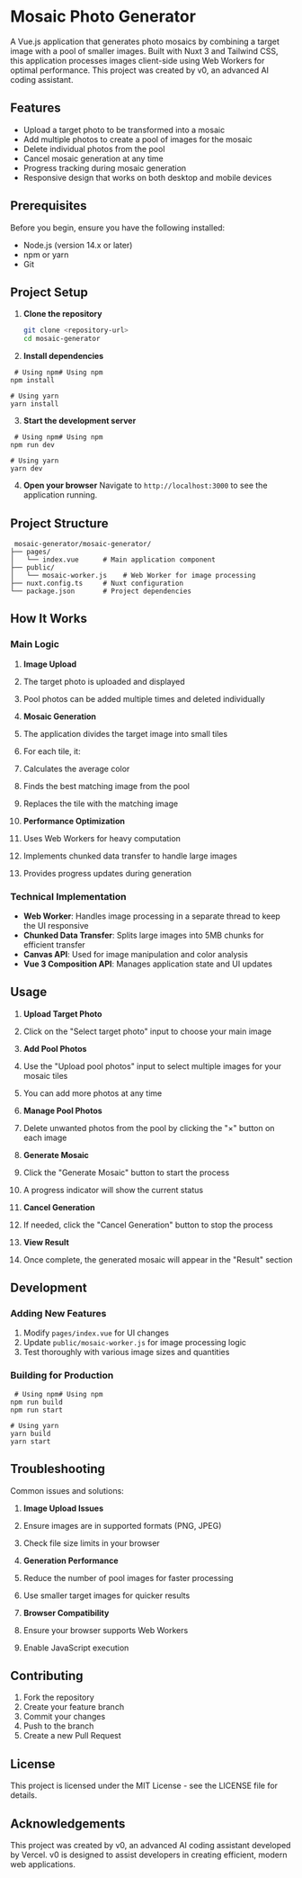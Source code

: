 # Mosaic Photo Generator

A Vue.js application that generates photo mosaics by combining a target image with a pool of smaller images. Built with Nuxt 3 and Tailwind CSS, this application processes images client-side using Web Workers for optimal performance. This project was created by v0, an advanced AI coding assistant.

## Features

- Upload a target photo to be transformed into a mosaic
- Add multiple photos to create a pool of images for the mosaic
- Delete individual photos from the pool
- Cancel mosaic generation at any time
- Progress tracking during mosaic generation
- Responsive design that works on both desktop and mobile devices

## Prerequisites

Before you begin, ensure you have the following installed:

- Node.js (version 14.x or later)
- npm or yarn
- Git

## Project Setup

1. **Clone the repository**

   ```bash
   git clone <repository-url>
   cd mosaic-generator

2. **Install dependencies**

```shellscript
 # Using npm# Using npm
npm install

# Using yarn
yarn install

```

3. **Start the development server**

```shellscript
 # Using npm# Using npm
npm run dev

# Using yarn
yarn dev

```

4. **Open your browser**
Navigate to `http://localhost:3000` to see the application running.

## Project Structure

```plaintext
 mosaic-generator/mosaic-generator/
├── pages/
│   └── index.vue      # Main application component
├── public/
│   └── mosaic-worker.js    # Web Worker for image processing
├── nuxt.config.ts     # Nuxt configuration
└── package.json       # Project dependencies

```

## How It Works

### Main Logic

1. **Image Upload**

1. The target photo is uploaded and displayed
2. Pool photos can be added multiple times and deleted individually

2. **Mosaic Generation**

1. The application divides the target image into small tiles
2. For each tile, it:

1. Calculates the average color
2. Finds the best matching image from the pool
3. Replaces the tile with the matching image

3. **Performance Optimization**

1. Uses Web Workers for heavy computation
2. Implements chunked data transfer to handle large images
3. Provides progress updates during generation

### Technical Implementation

- **Web Worker**: Handles image processing in a separate thread to keep the UI responsive
- **Chunked Data Transfer**: Splits large images into 5MB chunks for efficient transfer
- **Canvas API**: Used for image manipulation and color analysis
- **Vue 3 Composition API**: Manages application state and UI updates

## Usage

1. **Upload Target Photo**

1. Click on the "Select target photo" input to choose your main image

2. **Add Pool Photos**

1. Use the "Upload pool photos" input to select multiple images for your mosaic tiles
2. You can add more photos at any time

3. **Manage Pool Photos**

1. Delete unwanted photos from the pool by clicking the "×" button on each image

4. **Generate Mosaic**

1. Click the "Generate Mosaic" button to start the process
2. A progress indicator will show the current status

5. **Cancel Generation**

1. If needed, click the "Cancel Generation" button to stop the process

6. **View Result**

1. Once complete, the generated mosaic will appear in the "Result" section

## Development

### Adding New Features

1. Modify `pages/index.vue` for UI changes
2. Update `public/mosaic-worker.js` for image processing logic
3. Test thoroughly with various image sizes and quantities

### Building for Production

```shellscript
 # Using npm# Using npm
npm run build
npm run start

# Using yarn
yarn build
yarn start

```

## Troubleshooting

Common issues and solutions:

1. **Image Upload Issues**

1. Ensure images are in supported formats (PNG, JPEG)
2. Check file size limits in your browser

2. **Generation Performance**

1. Reduce the number of pool images for faster processing
2. Use smaller target images for quicker results

3. **Browser Compatibility**

1. Ensure your browser supports Web Workers
2. Enable JavaScript execution

## Contributing

1. Fork the repository
2. Create your feature branch
3. Commit your changes
4. Push to the branch
5. Create a new Pull Request

## License

This project is licensed under the MIT License - see the LICENSE file for details.

## Acknowledgements

This project was created by v0, an advanced AI coding assistant developed by Vercel. v0 is designed to assist developers in creating efficient, modern web applications.
